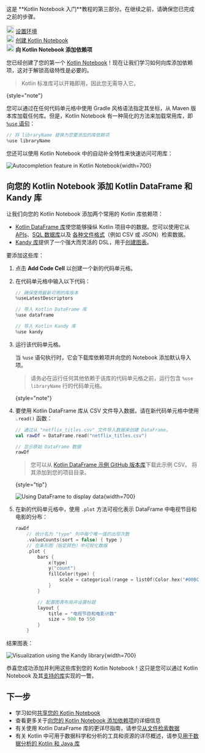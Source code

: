 [//]: # (title: 向 Kotlin Notebook 添加依赖项)

<tldr>
   <p>这是 **Kotlin Notebook 入门**教程的第三部分。在继续之前，请确保您已完成之前的步骤。</p>
   <p><img src="icon-1-done.svg" width="20" alt="First step"/> <a href="kotlin-notebook-set-up-env.md">设置环境</a><br/>
      <img src="icon-2-done.svg" width="20" alt="Second step"/> <a href="kotlin-notebook-create.md">创建 Kotlin Notebook</a><br/>
      <img src="icon-3.svg" width="20" alt="Third step"/> <strong>向 Kotlin Notebook 添加依赖项</strong><br/>
  </p>
</tldr>

您已经创建了您的第一个 [Kotlin Notebook](kotlin-notebook-overview.md)！现在让我们学习如何向库添加依赖项，这对于解锁高级特性是必要的。

> Kotlin 标准库可以开箱即用，因此您无需导入它。
> 
{style="note"}

您可以通过在任何代码单元格中使用 Gradle 风格语法指定其坐标，从 Maven 版本库加载任何库。但是，Kotlin Notebook 有一种简化的方法来加载常用库，即 [`%use` 语句](https://www.jetbrains.com/help/idea/kotlin-notebook.html#import-libraries)：

```kotlin
// 将 libraryName 替换为您要添加的库依赖项
%use libraryName
```

您还可以使用 Kotlin Notebook 中的自动补全特性来快速访问可用库：

![Autocompletion feature in Kotlin Notebook](autocompletion-feature-notebook.png){width=700}

## 向您的 Kotlin Notebook 添加 Kotlin DataFrame 和 Kandy 库

让我们向您的 Kotlin Notebook 添加两个常用的 Kotlin 库依赖项：
* [Kotlin DataFrame 库](https://kotlin.github.io/dataframe/gettingstarted.html)使您能够操纵 Kotlin 项目中的数据。您可以使用它从 [APIs](data-analysis-work-with-api.md)、[SQL 数据库](data-analysis-connect-to-db.md)以及 [各种文件格式](data-analysis-work-with-data-sources.md)（例如 CSV 或 JSON）检索数据。
* [Kandy 库](https://kotlin.github.io/kandy/welcome.html)提供了一个强大而灵活的 DSL，用于[创建图表](data-analysis-visualization.md)。

要添加这些库：

1. 点击 **Add Code Cell** 以创建一个新的代码单元格。
2. 在代码单元格中输入以下代码：

    ```kotlin
    // 确保使用最新可用的库版本
    %useLatestDescriptors
    
    // 导入 Kotlin DataFrame 库
    %use dataframe
    
    // 导入 Kotlin Kandy 库
    %use kandy
    ```

3. 运行该代码单元格。

    当 `%use` 语句执行时，它会下载库依赖项并向您的 Notebook 添加默认导入项。

    > 请务必在运行任何其他依赖于该库的代码单元格之前，运行包含 `%use libraryName` 行的代码单元格。
    >
    {style="note"}

4. 要使用 Kotlin DataFrame 库从 CSV 文件导入数据，请在新代码单元格中使用 `.read()` 函数：

    ```kotlin
    // 通过从 "netflix_titles.csv" 文件导入数据来创建 DataFrame。
    val rawDf = DataFrame.read("netflix_titles.csv")
    
    // 显示原始 DataFrame 数据
    rawDf
    ```

    > 您可以从 [Kotlin DataFrame 示例 GitHub 版本库](https://github.com/Kotlin/dataframe/blob/master/examples/notebooks/netflix/netflix_titles.csv)下载此示例 CSV。
    > 将其添加到您的项目目录。
    > 
    {style="tip"}

    ![Using DataFrame to display data](add-dataframe-dependency.png){width=700}

5. 在新的代码单元格中，使用 `.plot` 方法可视化表示 DataFrame 中电视节目和电影的分布：

    ```kotlin
    rawDf
        // 统计名为 "type" 列中每个唯一值的出现次数
        .valueCounts(sort = false) { type }
        // 在条形图（指定颜色）中可视化数据
        .plot {
            bars {
                x(type)
                y("count")
                fillColor(type) {
                    scale = categorical(range = listOf(Color.hex("#00BCD4"), Color.hex("#009688")))
                }
            }
    
            // 配置图表布局并设置标题
            layout {
                title = "电视节目和电影计数"
                size = 900 to 550
            }
        }
    ```

结果图表：

![Visualization using the Kandy library](kandy-library.png){width=700}

恭喜您成功添加并利用这些库到您的 Kotlin Notebook！这只是您可以通过 Kotlin Notebook 及其[支持的库](data-analysis-libraries.md)实现的一瞥。

## 下一步

* 学习如何[共享您的 Kotlin Notebook](kotlin-notebook-share.md)
* 查看更多关于[向您的 Kotlin Notebook 添加依赖项](https://www.jetbrains.com/help/idea/kotlin-notebook.html#add-dependencies)的详细信息
* 有关使用 Kotlin DataFrame 库的更详尽指南，请参见[从文件检索数据](data-analysis-work-with-data-sources.md)
* 有关 Kotlin 中可用于数据科学和分析的工具和资源的详尽概述，请参见[用于数据分析的 Kotlin 和 Java 库](data-analysis-libraries.md)